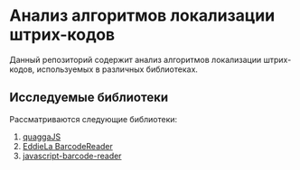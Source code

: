 # Анализ алгоритмов локализации штрих-кодов
Данный репозиторий содержит анализ алгоритмов локализации штрих-кодов, используемых в различных библиотеках.

## Исследуемые библиотеки
Рассматриваются следующие библиотеки:
1. [quaggaJS](https://github.com/serratus/quaggaJS/tree/master)
2. [EddieLa BarcodeReader](https://github.com/EddieLa/JOB)
3. [javascript-barcode-reader](https://github.com/mubaidr/Javascript-Barcode-Reader)
